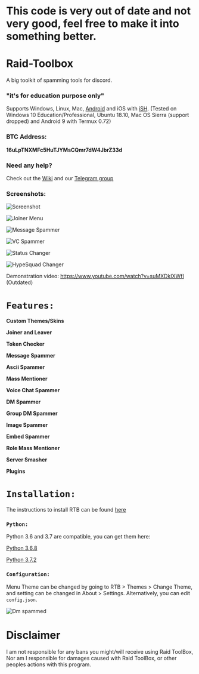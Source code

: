 # This code is very out of date and not very good, feel free to make it into something better.

# Raid-Toolbox

A big toolkit of spamming tools for discord.

### "it's for education purpose only"


Supports Windows, Linux, Mac, [Android](https://github.com/DeadBread76/Raid-Toolbox/wiki/How-to-set-up-Termux-to-run-RTB) and iOS with [iSH](https://ish.app/). (Tested on Windows 10 Education/Professional, Ubuntu 18.10, Mac OS Sierra (support dropped) and Android 9 with Termux 0.72)

### BTC Address: 

**16uLpTNXMFc5HuTJYMsCQmr7dW4JbrZ33d**

### Need any help?

Check out the [Wiki](https://github.com/DeadBread76/Raid-Toolbox/wiki) and our [Telegram group](https://t.me/DeadBakery)

### Screenshots:

![Screenshot](https://raw.githubusercontent.com/DeadBread76/Raid-Toolbox/dev/RTBFiles/extras/screenshots/main.png)

![Joiner Menu](https://raw.githubusercontent.com/DeadBread76/Raid-Toolbox/dev/RTBFiles/extras/screenshots/joiner.png)

![Message Spammer](https://raw.githubusercontent.com/DeadBread76/Raid-Toolbox/dev/RTBFiles/extras/screenshots/messagespammer.png)

![VC Spammer](https://raw.githubusercontent.com/DeadBread76/Raid-Toolbox/dev/RTBFiles/extras/screenshots/vcspammer.png)

![Status Changer](https://raw.githubusercontent.com/DeadBread76/Raid-Toolbox/dev/RTBFiles/extras/screenshots/statuschanger.png)

![HypeSquad Changer](https://raw.githubusercontent.com/DeadBread76/Raid-Toolbox/dev/RTBFiles/extras/screenshots/hypesquadchanger.png)

Demonstration video: https://www.youtube.com/watch?v=suMXDkIXWfI (Outdated)

# `Features:`

**Custom Themes/Skins**

**Joiner and Leaver**

**Token Checker**

**Message Spammer**

**Ascii Spammer**

**Mass Mentioner**

**Voice Chat Spammer**

**DM Spammer**

**Group DM Spammer**

**Image Spammer**

**Embed Spammer**

**Role Mass Mentioner**

**Server Smasher**

**Plugins**

# `Installation:`

The instructions to install RTB can be found [here](https://github.com/DeadBread76/Raid-Toolbox/wiki/How-to-install-Python)


### `Python:`

Python 3.6 and 3.7 are compatible, you can get them here:

[Python 3.6.8](https://www.python.org/downloads/release/python-368/)

[Python 3.7.2](https://www.python.org/downloads/release/python-373/)


### `Configuration:`

Menu Theme can be changed by going to RTB > Themes > Change Theme, and setting can be changed in About > Settings. Alternatively, you can edit `config.json`.

![Dm spammed](http://i.imgur.com/FoVOBQml.jpg)

# **Disclaimer**

I am not responsible for any bans you might/will receive using Raid ToolBox, Nor am I responsible for damages caused with Raid ToolBox, or other peoples actions with this program.
